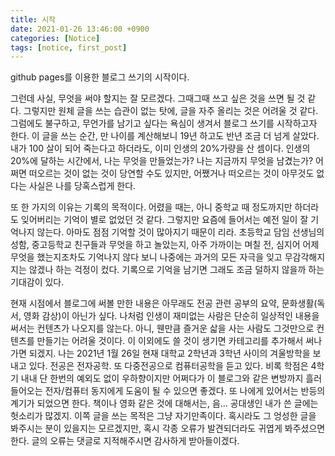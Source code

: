 ```yaml
---
title: 시작
date: 2021-01-26 13:46:00 +0900
categories: [Notice]
tags: [notice, first_post]
---
```

 github pages를 이용한 블로그 쓰기의 시작이다.

 그런데 사실, 무엇을 써야 할지는 잘 모르겠다. 그때그때 쓰고 싶은 것을 쓰면 될 것 같다. 그렇지만 원체 글을 쓰는 습관이 없는 탓에, 글을 자주 올리는 것은 어려울 것 같다. 
그럼에도 불구하고, 무언가를 남기고 싶다는 욕심이 생겨서 블로그 쓰기를 시작하고자 한다. 이 글을 쓰는 순간, 만 나이를 계산해보니 19년 하고도 반년 조금 더 넘게 살았다. 내가 100 살이 되어 죽는다고 하더라도, 이미 인생의 20%가량을 산 셈이다. 인생의 20%에 달하는 시간에서, 나는 무엇을 만들었는가? 나는 지금까지 무엇을 남겼는가? 어쩌면 떠오르는 것이 없는 것이 당연할 수도 있지만, 어쨌거나 떠오르는 것이 아무것도 없다는 사실은 나를 당혹스럽게 한다.

 또 한 가지의 이유는 기록의 목적이다. 어렸을 때는, 아니 중학교 때 정도까지만 하더라도 잊어버리는 기억이 별로 없었던 것 같다. 그렇지만 요즘에 들어서는 예전 일이 잘 기억나지 않는다. 아마도 점점 기억할 것이 많아지기 때문이 리라. 초등학교 담임 선생님의 성함, 중고등학교 친구들과 무엇을 하고 놀았는지, 아주 가까이는 며칠 전, 심지어 어제 무엇을 했는지조차도 기억나지 않다 보니 나중에는 과거의 모든 자극을 잊고 무감각해지지는 않겠나 하는 걱정이 컸다. 기록으로 기억을 남기면 그래도 조금 덜하지 않을까 하는 기대감이 있다.

 현재 시점에서 블로그에 써볼 만한 내용은 아무래도 전공 관련 공부의 요약, 문화생활(독서, 영화 감상)이 아닌가 싶다. 나처럼 인생이 재미없는 사람은 단순히 일상적인 내용을 써서는 컨텐츠가 나오지를 않는다. 아니, 웬만큼 즐거운 삷을 사는 사람도 그것만으로 컨텐츠를 만들기는 어려울 것이다. 이 이외에도 쓸 것이 생기면 카테고리를 추가해서 써나가면 되겠지.
 나는 2021년 1월 26일 현재 대학교 2학년과 3학년 사이의 겨울방학을 보내고 있다. 전공은 전자공학. 또 다중전공으로 컴퓨터공학을 듣고 있다. 비록 학점은 4학기 내내 단 한번의 예외도 없이 우하향이지만 어쩌다가 이 블로그와 같은 변방까지 흘러들어오는 전자/컴퓨터 동지에게 도움이 될 수 있으면 좋겠다. 또 나에게 있어서는 반등의 계기가 되었으면 한다.
 책이나 영화 같은 것에 대해서는, 음... 공대생인 내가 쓴 글에는 헛소리가 많겠지. 이쪽 글을 쓰는 목적은 그냥 자기만족이다. 혹시라도 그 엉성한 글을 봐주시는 분이 있을지는 모르겠지만, 혹시 각종 오류가 발견되더라도 귀엽게 봐주셨으면 한다.
 글의 오류는 댓글로 지적해주시면 감사하게 받아들이겠다.
